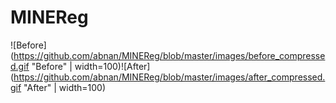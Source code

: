 # MINEReg

![Before](https://github.com/abnan/MINEReg/blob/master/images/before_compressed.gif "Before" | width=100)![After](https://github.com/abnan/MINEReg/blob/master/images/after_compressed.gif "After" | width=100)
